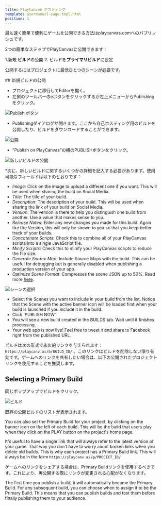 ```yaml
---
title: PlayCanvas ホスティング
template: usermanual-page.tmpl.html
position: 1
---
```


最も速く簡単で便利にゲームを公開できる方法はplaycanvas.comへのパブリッシュです。

2つの簡単なステップでPlayCanvasに公開できます：

1.新規 **ビルド**の公開
2. ビルドを**プライマリビルド**に設定

公開するにはプロジェクトに最低ひとつのシーンが必要です。

## 新規ビルドの公開

* プロジェクトに移行してEditorを開く。
* 左側のツールバーの<span class="pc-icon" style="font-size">&#57911;</span>ボタンをクリックするか左上メニューからPublishingをクリック。

![Publish ボタン][1]

* Publishingダイアログが開きます。ここから自己ホスティング用のビルドを公開したり、ビルドをダウンロードすることができます。

![公開][2]

* "Publish on PlayCanvas"の横のPUBLISHボタンをクリック。

![新しいビルドの公開][3]

*次に、新しいビルドに関するいくつかの詳細を記入する必要があります。使用可能なフィールドは以下のとおりです：

  * *Image*: Click on the image to upload a different one if you want. This will be used when sharing the build on Social Media.
  * *Title*: The title of your build.
  * *Description*: The description of your build. This will be used when sharing the link of your build on Social Media.
  * *Version*: The version is there to help you distinguish one build from another. Use a value that makes sense to you.
  * *Release Notes*: Enter any new changes you made for this build. Again like the Version, this will only be shown to you so that you keep better track of your builds.
  * *Concatenate Scripts*: Check this to combine all of your PlayCanvas scripts into a single JavaScript file.
  * *Minify Scripts*: Check this to minify your PlayCanvas scripts to reduce the file size.
  * *Generate Source Map*: Include Source Maps with the build. This can be useful for debugging but is generally disabled when publishing a production version of your app.
  * *Optimize Scene Format*: Compresses the scene JSON up to 50%. Read more [here][6].

![シーンの選択][4]

* Select the Scenes you want to include in your build from the list. Notice that the Scene with the active banner icon will be loaded first when your build is launched if you include it in the build.
* Click 'PUBLISH NOW'
* You will see a new build created in the BUILDS tab. Wait until it finishes processing.
* Your web app is now live! Feel free to tweet it and share to Facebook right from the published URL.

ビルドは次の形式で永久的リンクを与えられます： `https://playcanv.as/b/BUILD_ID/` 。このリンクはビルドを削除しない限り有効です。ゲームへのリンクを共有したい場合は、以下の公開されたプロジェクトリンクを使用することを推奨します。

## Selecting a Primary Build

同じポップアップでビルドをクリック。

![ビルド][5]

既存の公開ビルドのリストが表示されます。

You can also set the Primary Build for your project, by clicking on the banner icon on the left of each build. This will be the build that users play when they click on the PLAY button on the project's home page.

It's useful to have a single link that will always refer to the latest version of your game. That way you don't have to worry about broken links when you delete old builds. This is why each project has a Primary Build link. This will always be in the form `https://playcanv.as/p/PROJECT_ID/`

<div class="alert alert-info">
ゲームへのリンクをシェアする場合は、Primary Buildリンクを使用するべきです。これにより、再公開する際にリンクが変更される心配がなくなります。
</div>

The first time you publish a build, it will automatically become the Primary Build. For any subsequent build, you can choose when to assign it to be the Primary Build. This means that you can publish builds and test them before finally publishing them to your audience.

[1]: /images/user-manual/publishing/toolbar-publish.png
[2]: /images/user-manual/publishing/dialog-publish.png
[3]: /images/user-manual/publishing/dialog-publish-build.png
[4]: /images/user-manual/publishing/dialog-publish-build-scenes.png
[5]: /images/user-manual/publishing/dialog-builds.png
[6]: /user-manual/optimization/optimizing-scene-format

